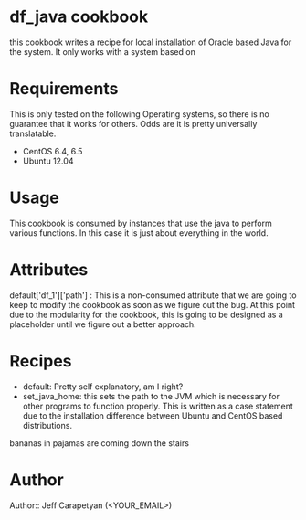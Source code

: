 # df_java cookbook

this cookbook writes a recipe for local installation of Oracle based Java for the system. It only works with a system based on 
# Requirements
This is only tested on the following Operating systems, so there is no guarantee that it works for others. Odds are it is pretty universally translatable.

* CentOS 6.4, 6.5
* Ubuntu 12.04

# Usage
This cookbook is consumed by instances that use the java to perform various functions. In this case it is just about everything in the world.

# Attributes
default['df_1']['path'] : This is a non-consumed attribute that we are going to keep to modify the cookbook as soon as we figure out the bug. At this point due to the modularity for the cookbook, this is going to be designed as a placeholder until we figure out a better approach.
# Recipes

* default: Pretty self explanatory, am I right?
* set_java_home: this sets the path to the JVM which is necessary for other programs to function properly. This is written as a case statement due to the installation difference between Ubuntu and CentOS based distributions.

bananas in pajamas are coming down the stairs

# Author

Author:: Jeff Carapetyan (<YOUR_EMAIL>)
